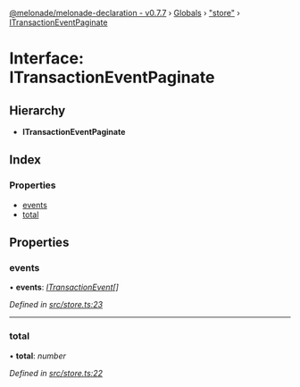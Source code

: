 [@melonade/melonade-declaration - v0.7.7](../README.md) › [Globals](../globals.md) › ["store"](../modules/_store_.md) › [ITransactionEventPaginate](_store_.itransactioneventpaginate.md)

# Interface: ITransactionEventPaginate

## Hierarchy

* **ITransactionEventPaginate**

## Index

### Properties

* [events](_store_.itransactioneventpaginate.md#events)
* [total](_store_.itransactioneventpaginate.md#total)

## Properties

###  events

• **events**: *[ITransactionEvent](_event_.itransactionevent.md)[]*

*Defined in [src/store.ts:23](https://github.com/devit-tel/melonade-declaration/blob/4a3ce57/src/store.ts#L23)*

___

###  total

• **total**: *number*

*Defined in [src/store.ts:22](https://github.com/devit-tel/melonade-declaration/blob/4a3ce57/src/store.ts#L22)*
